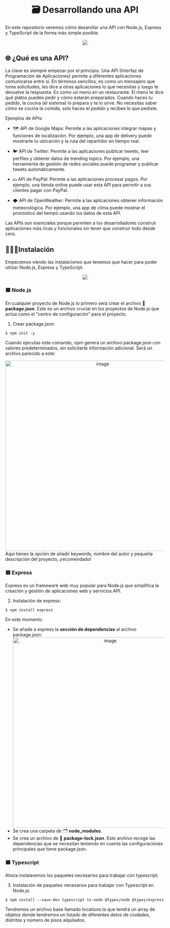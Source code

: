 <div align="center">
	<h1 align="center">🗃️ Desarrollando una API</h1>
</div>
<p>En este repositorio veremos cómo desarollar una API con Node.js, Express y TypeScript de la forma más simple posible.</p>
<div align="center">
	<img src="https://media0.giphy.com/media/BoQiOO2AzHjUvLGRes/200.webp?cid=ecf05e471evjunlcc3htu9hql7qvb3lgyzj74c4v45rkrasl&ep=v1_gifs_search&rid=200.webp&ct=g"></img>
</div>

## 🌐 ¿Qué es una API?
<p>La clave es siempre empezar por el principio. Una API (Interfaz de Programación de Aplicaciones) permite a diferentes aplicaciones comunicarse entre sí. En términos sencillos, es como un mensajero que toma solicitudes, les dice a otras aplicaciones lo que necesitas y luego te devuelve la respuesta. Es como un menú en un restaurante. El menú te dice qué platos puedes pedir y cómo estarán preparados. Cuando haces tu pedido, la cocina (el sistema) lo prepara y te lo sirve. No necesitas saber cómo se cocina la comida, solo haces el pedido y recibes lo que pediste.

Ejemplos de APIs:

- 🗺️ API de Google Maps: Permite a las aplicaciones integrar mapas y funciones de localización. Por ejemplo, una app de delivery puede mostrarte tu ubicación y la ruta del repartidor en tiempo real.

- 🐦 API de Twitter: Permite a las aplicaciones publicar tweets, leer perfiles y obtener datos de trending topics. Por ejemplo, una herramienta de gestión de redes sociales puede programar y publicar tweets automáticamente.

- 💵 API de PayPal: Permite a las aplicaciones procesar pagos. Por ejemplo, una tienda online puede usar esta API para permitir a sus clientes pagar con PayPal.

- 🌩️ API de OpenWeather: Permite a las aplicaciones obtener información meteorológica. Por ejemplo, una app de clima puede mostrar el pronóstico del tiempo usando los datos de esta API.

Las APIs son esenciales porque permiten a los desarrolladores construir aplicaciones más ricas y funcionales sin tener que construir todo desde cero.</p>

## 👩🏽‍💻Instalación
<p>Empecemos viendo las instalaciones que tenemos que hacer para poder utilzar Node.js, Express y TypeScript.</p>
<div align="center">
	<img src="https://media4.giphy.com/media/h3u7w8BR07IHDsnzQw/200.webp?cid=ecf05e47nt0kec0kmyt0mvi6a5gc80vhdzpopye2rls5vog0&ep=v1_gifs_search&rid=200.webp&ct=g"></img>
</div>

### 🟩 Node.js
En cualquier proyecto de Node.js lo primero será crear el archivo 📄 **package.json**. Este es un archivo crucial en los proyectos de Node.js que actúa como el "centro de configuración" para el proyecto.

1. Crear package.json:

```
$ npm init -y
```

Cuando ejecutas este comando, npm genera un archivo package.json con valores predeterminados, sin solicitarte información adicional. Será un archivo parecido a este:
<div align="center">
  <img width="600" alt="image" src="https://github.com/user-attachments/assets/6f53b5c8-3922-49ff-bc0c-cb4bf5fe0c8e" />
</div>
Aquí tienes la opción de añadir keywords, nombre del autor y pequeña descripción del proyecto, ¡recomendado!

### 🟨 Express
Express es un framework web muy popular para Node.js que simplifica la creación y gestión de aplicaciones web y servicios API. 

2. Instalación de express:
```
$ npm install express
```
En este momento:
- Se añade a express la **sección de dependencias** al archivo package.json:
  <div align="center">
      <img width="600" alt="image" src="https://github.com/user-attachments/assets/f97fae59-a6f0-4868-9855-11a702bed515" />
  </div>
- Se crea una carpeta de 🗂️ **node_modules**.
- Se crea un archivo de 📄 **package-lock.json**. Este archivo recoge las dependencias que se necesitan teniendo en cuenta las configuraciones principales que tiene package.json.

### 🟦 Typescript
Ahora instalaremos los paquetes necesarios para trabajar con typescript:

3. Instalación de paquetes necesarios para trabajar con Typescript en Node.js:
```
$ npm install --save-dev typescript ts-node @types/node @types/express
```


<p>Tendremos un archivo base llamado locations.ts que tendrá un array de objetos donde tendremos un listado de diferentes datos de ciudades, distritos y número de pisos alquilados.</p>
